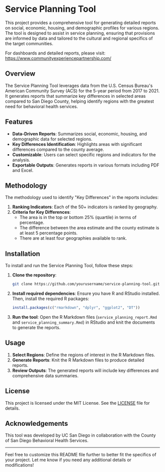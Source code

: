 
# Service Planning Tool

This project provides a comprehensive tool for generating detailed reports on social, economic, housing, and demographic profiles for various regions. The tool is designed to assist in service planning, ensuring that provisions are informed by data and tailored to the cultural and regional specifics of the target communities. 

For dashboards and detailed reports, please visit: https://www.communityexperiencepartnership.com/

## Overview

The Service Planning Tool leverages data from the U.S. Census Bureau's American Community Survey (ACS) for the 5-year period from 2017 to 2021. It generates reports that summarize key differences in selected areas compared to San Diego County, helping identify regions with the greatest need for behavioral health services.

## Features

- **Data-Driven Reports**: Summarizes social, economic, housing, and demographic data for selected regions.
- **Key Differences Identification**: Highlights areas with significant differences compared to the county average.
- **Customizable**: Users can select specific regions and indicators for the analysis.
- **Exportable Outputs**: Generates reports in various formats including PDF and Excel.

## Methodology

The methodology used to identify "Key Differences" in the reports includes:

1. **Ranking Indicators**: Each of the 50+ indicators is ranked by geography.
2. **Criteria for Key Differences**:
   - The area is in the top or bottom 25% (quartile) in terms of percentage.
   - The difference between the area estimate and the county estimate is at least 5 percentage points.
   - There are at least four geographies available to rank.

## Installation

To install and run the Service Planning Tool, follow these steps:

1. **Clone the repository**:
    ```bash
    git clone https://github.com/yourusername/service-planning-tool.git
    ```
2. **Install required dependencies**:
    Ensure you have R and RStudio installed. Then, install the required R packages:
    ```R
    install.packages(c("rmarkdown", "dplyr", "ggplot2", "DT"))
    ```
3. **Run the tool**:
    Open the R Markdown files (`service_planning_report.Rmd` and `service_planning_summary.Rmd`) in RStudio and knit the documents to generate the reports.

## Usage

1. **Select Regions**: Define the regions of interest in the R Markdown files.
2. **Generate Reports**: Knit the R Markdown files to produce detailed reports.
3. **Review Outputs**: The generated reports will include key differences and comprehensive data summaries.

## License

This project is licensed under the MIT License. See the [LICENSE](LICENSE) file for details.

## Acknowledgements

This tool was developed by UC San Diego in collaboration with the County of San Diego Behavioral Health Services.

---

Feel free to customize this README file further to better fit the specifics of your project. Let me know if you need any additional details or modifications!
